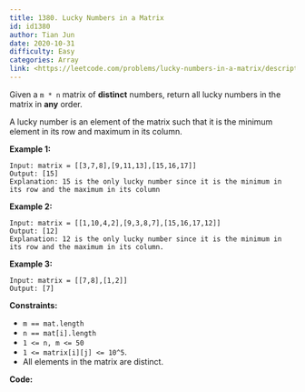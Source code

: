 ```yaml
---
title: 1380. Lucky Numbers in a Matrix
id: id1380
author: Tian Jun
date: 2020-10-31
difficulty: Easy
categories: Array
link: <https://leetcode.com/problems/lucky-numbers-in-a-matrix/description/>
---
```


Given a `m * n` matrix of **distinct** numbers, return all lucky numbers in
the matrix in **any** order.

A lucky number is an element of the matrix such that it is the minimum element
in its row and maximum in its column.



**Example 1:**
            
	Input: matrix = [[3,7,8],[9,11,13],[15,16,17]]    
	Output: [15]    
	Explanation: 15 is the only lucky number since it is the minimum in its row and the maximum in its column    

**Example 2:**
            
	Input: matrix = [[1,10,4,2],[9,3,8,7],[15,16,17,12]]    
	Output: [12]    
	Explanation: 12 is the only lucky number since it is the minimum in its row and the maximum in its column.    

**Example 3:**
            
	Input: matrix = [[7,8],[1,2]]    
	Output: [7]    



**Constraints:**

  * `m == mat.length`
  * `n == mat[i].length`
  * `1 <= n, m <= 50`
  * `1 <= matrix[i][j] <= 10^5`.
  * All elements in the matrix are distinct.


**Code:**
